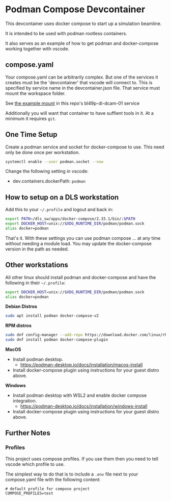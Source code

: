 # Podman Compose Devcontainer

This devcontainer uses docker compose to start up a simulation beamline.

It is intended to be used with podman rootless containers.

It also serves as an example of how to get podman and docker-compose working together with vscode.

## compose.yaml

Your compose.yaml can be arbitrarily complex. But one of the services it creates must be the 'devcontainer' that vscode will connect to. This is specified by service name in the devcontainer.json file.
That service must mount the workspace folder.

See [the example mount](https://github.com/epics-containers/example-services/blob/9414c026191897082d8097ee2d004ccc665077ba/services/bl01t-di-cam-01/compose.yml#L28-L29) in this repo's bl49p-di-dcam-01 service

Additionally you will want that container to have suffient tools in it. At a minimum it requires `git`.


## One Time Setup

Create a podman service and socket for docker-compose to use. This need only be done once per workstation.

```bash
systemctl enable --user podman.socket --now
```

Change the following setting in vscode:

- dev.containers.dockerPath: `podman`

## How to setup on a DLS workstation

Add this to your `~/.profile` and logout and back in:

```bash
export PATH=/dls_sw/apps/docker-compose/2.33.1/bin/:$PATH
export DOCKER_HOST=unix://$XDG_RUNTIME_DIR/podman/podman.sock
alias docker=podman
```

That's it. With these settings you can use podman compose ... at any time without needing a module load. You may update the docker-compose version in the path as needed.

## Other workstations

All other linux should install podman and docker-compose and have the following in their `~/.profile`:

```bash
export DOCKER_HOST=unix://$XDG_RUNTIME_DIR/podman/podman.sock
alias docker=podman
```

**Debian Distros**
```bash
sudo apt install podman docker-compose-v2
```

**RPM distros**
```bash
sudo dnf config-manager --add-repo https://download.docker.com/linux/rhel/docker-ce.repo
sudo dnf install podman docker-compose-plugin
```

**MacOS**

- Install podman desktop.
  - https://podman-desktop.io/docs/installation/macos-install
- Install docker-compose plugin using instructions for your guest distro above.

**Windows**

- Install podman desktop with WSL2 and enable docker compose integration.
  - https://podman-desktop.io/docs/installation/windows-install
- Install docker-compose plugin using instructions for your guest distro above.

## Further Notes

### Profiles

This project uses compose profiles. If you use them then you need to tell vscode which profile to use.

The simplest way to do that is to include a `.env` file next to your compose.yaml file with the following content:

```env
# default profile for compose project
COMPOSE_PROFILES=test
```